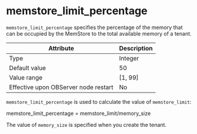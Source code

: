 # memstore_limit_percentage

`memstore_limit_percentage` specifies the percentage of the memory that can be occupied by the MemStore to the total available memory of a tenant.


| **Attribute** | **Description** |
|------------------|-----------|
| Type | Integer |
| Default value | 50 |
| Value range | \[1, 99\] |
| Effective upon OBServer node restart | No |



`memstore_limit_percentage` is used to calculate the value of `memstore_limit`:

memstore_limit_percentage = memstore_limit/memory_size

The value of `memory_size` is specified when you create the tenant.
